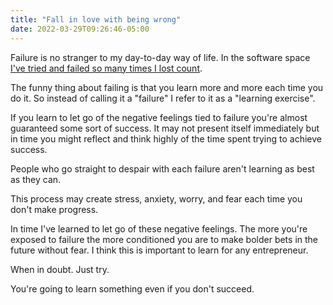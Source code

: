 ```yaml
---
title: "Fall in love with being wrong"
date: 2022-03-29T09:26:46-05:00
---
```


Failure is no stranger to my day-to-day way of life. In the software space [I've tried and failed so many times I lost count](/failures).

The funny thing about failing is that you learn more and more each time you do it. So instead of calling it a "failure" I refer to it as a "learning exercise".

If you learn to let go of the negative feelings tied to failure you're almost guaranteed some sort of success. It may not present itself immediately but in time you might reflect and think highly of the time spent trying to achieve success.

People who go straight to despair with each failure aren't learning as best as they can.

This process may create stress, anxiety, worry, and fear each time you don't make progress.

In time I've learned to let go of these negative feelings. The more you're exposed to failure the more conditioned you are to make bolder bets in the future without fear. I think this is important to learn for any entrepreneur.

When in doubt. Just try.

You're going to learn something even if you don't succeed.
